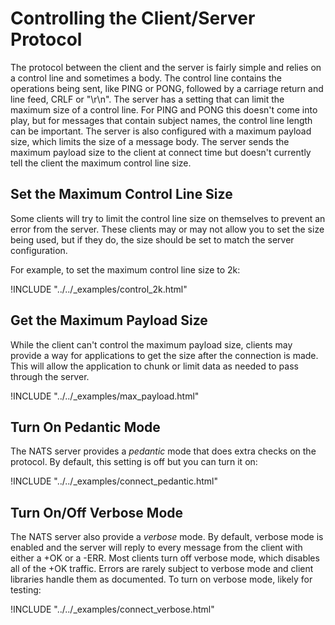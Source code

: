 # Controlling the Client/Server Protocol

The protocol between the client and the server is fairly simple and relies on a control line and sometimes a body. The control line contains the operations being sent, like PING or PONG, followed by a carriage return and line feed, CRLF or "\r\n". The server has a setting that can limit the maximum size of a control line. For PING and PONG this doesn't come into play, but for messages that contain subject names, the control line length can be important. The server is also configured with a maximum payload size, which limits the size of a message body. The server sends the maximum payload size to the client at connect time but doesn't currently tell the client the maximum control line size.

## Set the Maximum Control Line Size

Some clients will try to limit the control line size on themselves to prevent an error from the server. These clients may or may not allow you to set the size being used, but if they do, the size should be set to match the server configuration.

For example, to set the maximum control line size to 2k:

!INCLUDE "../../_examples/control_2k.html"

## Get the Maximum Payload Size

While the client can't control the maximum payload size, clients may provide a way for applications to get the size after the connection is made. This will allow the application to chunk or limit data as needed to pass through the server.

!INCLUDE "../../_examples/max_payload.html"

## Turn On Pedantic Mode

The NATS server provides a _pedantic_ mode that does extra checks on the protocol. By default, this setting is off but you can turn it on:

!INCLUDE "../../_examples/connect_pedantic.html"

## Turn On/Off Verbose Mode

The NATS server also provide a _verbose_ mode. By default, verbose mode is enabled and the server will reply to every message from the client with either a +OK or a -ERR. Most clients turn off verbose mode, which disables all of the +OK traffic. Errors are rarely subject to verbose mode and client libraries handle them as documented. To turn on verbose mode, likely for testing:

!INCLUDE "../../_examples/connect_verbose.html"